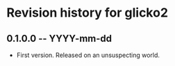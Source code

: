 # Revision history for glicko2

## 0.1.0.0  -- YYYY-mm-dd

* First version. Released on an unsuspecting world.
